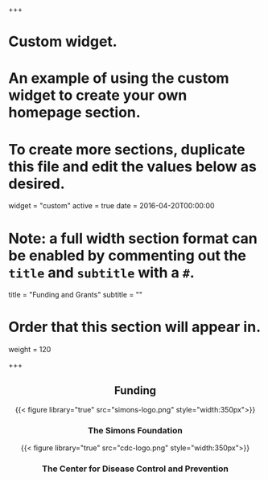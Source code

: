 +++
# Custom widget.
# An example of using the custom widget to create your own homepage section.
# To create more sections, duplicate this file and edit the values below as desired.
widget = "custom"
active = true
date = 2016-04-20T00:00:00

# Note: a full width section format can be enabled by commenting out the `title` and `subtitle` with a `#`.
title = "Funding and Grants"
subtitle = ""

# Order that this section will appear in.
weight = 120

+++
<div align="center">
<h2 align="center">Funding</h2>

{{< figure library="true" src="simons-logo.png" style="width:350px">}}
<h3 align="center">The Simons Foundation</h3>


{{< figure library="true" src="cdc-logo.png" style="width:350px">}}
<h3 align="center">The Center for Disease Control and Prevention</h3>
</div>

<!-- ### __Intern Talentedge Program__

- __Year:__ 2017-2019
- __Granting Agency:__ OCE Talent Edge Internship Program 
- __Amount:__ $60,000 CAD

### __Graduate Student Award__

- __Year:__ 2017-2019
- __Granting Agency:__ Parkinson’s Society of Canada
- __Amount:__ $40,000 CAD

### __Graduate Student Innovation Scholars__

- __Year:__ 2017
- __Granting Agency:__ WORLDDiscoveries – Western University
- __Amount:__ $1,500 CAD

### __Canadian Graduate Scholarship__

- __Year:__ 2014-2016
- __Granting Agency:__ Canadian Institute of Health Research
- __Amount:__ $37,000 CAD -->